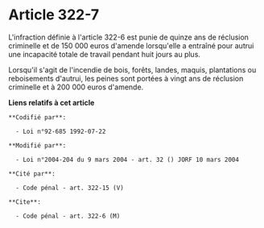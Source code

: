 # Article 322-7

L'infraction définie à l'article 322-6 est punie de quinze ans de réclusion criminelle et de 150 000 euros d'amende
lorsqu'elle a entraîné pour autrui une incapacité totale de travail pendant huit jours au plus.

Lorsqu'il s'agit de l'incendie de bois, forêts, landes, maquis, plantations ou reboisements d'autrui, les peines sont portées
à vingt ans de réclusion criminelle et à 200 000 euros d'amende.

**Liens relatifs à cet article**

	**Codifié par**:

	  - Loi n°92-685 1992-07-22

	**Modifié par**:

	  - Loi n°2004-204 du 9 mars 2004 - art. 32 () JORF 10 mars 2004

	**Cité par**:

	  - Code pénal - art. 322-15 (V)

	**Cite**:

	  - Code pénal - art. 322-6 (M)
